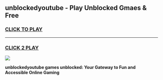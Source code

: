 
## unblockedyoutube - Play Unblocked Gmaes & Free
<h3>
<a href="https://news.freeplayer.one?title=unblockedyoutube&ref=16F">CLICK TO PLAY</a></h3>
<hr>

<h3>
<a href="https://news.freeplayer.one?title=unblockedyoutube&ref=16F">CLICK 2 PLAY</a>
  
</h3>

<a href="https://news.freeplayer.one?title=unblockedyoutube&ref=16F/"><img src="https://clearcache.store/games.png"></a>


**unblockedyoutube games unblocked: Your Gateway to Fun and Accessible Online Gaming**
